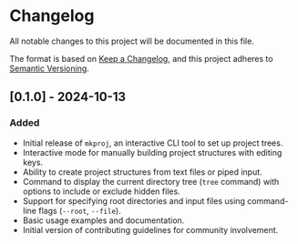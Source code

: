 # Changelog

All notable changes to this project will be documented in this file.

The format is based on [Keep a Changelog](https://keepachangelog.com/en/1.0.0/), and this project adheres to [Semantic Versioning](https://semver.org/spec/v2.0.0.html).

## [0.1.0] - 2024-10-13

### Added
- Initial release of `mkproj`, an interactive CLI tool to set up project trees.
- Interactive mode for manually building project structures with editing keys.
- Ability to create project structures from text files or piped input.
- Command to display the current directory tree (`tree` command) with options to include or exclude hidden files.
- Support for specifying root directories and input files using command-line flags (`--root`, `--file`).
- Basic usage examples and documentation.
- Initial version of contributing guidelines for community involvement.

